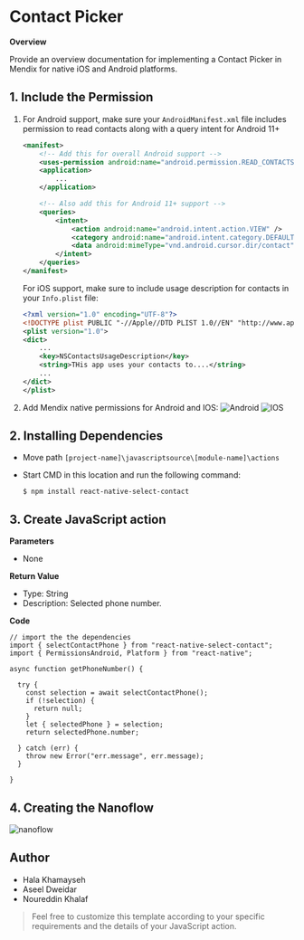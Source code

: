 # Contact Picker

**Overview**

Provide an overview documentation for implementing a Contact Picker in Mendix for native iOS and Android platforms.

## 1. Include the Permission
 
1. For Android support, make sure your `AndroidManifest.xml` file includes permission to read contacts along with a query intent for Android 11+

    ```xml
    <manifest>
        <!-- Add this for overall Android support -->
        <uses-permission android:name="android.permission.READ_CONTACTS" />
        <application>
            ...
        </application>

        <!-- Also add this for Android 11+ support -->
        <queries>
            <intent>
                <action android:name="android.intent.action.VIEW" />
                <category android:name="android.intent.category.DEFAULT" />
                <data android:mimeType="vnd.android.cursor.dir/contact" />
            </intent>
        </queries>
    </manifest>
    ```

    For iOS support, make sure to include usage description for contacts in your `Info.plist` file:

    ```xml
    <?xml version="1.0" encoding="UTF-8"?>
    <!DOCTYPE plist PUBLIC "-//Apple//DTD PLIST 1.0//EN" "http://www.apple.com/ DTDs/PropertyList-1.0.dtd">
    <plist version="1.0">
    <dict>
        ...
    	<key>NSContactsUsageDescription</key>
    	<string>THis app uses your contacts to....</string>
        ...
    </dict>
    </plist>
    ```

2. Add Mendix native permissions for Android and IOS:
  ![Android](./native-permission-android.png)
  ![IOS](./native-permission-ios.png)


## 2. Installing Dependencies

* Move path `[project-name]\javascriptsource\[module-name]\actions`
* Start CMD in this location and run the following command:
  
    `$ npm install react-native-select-contact`

## 3. Create JavaScript action

**Parameters**

* None

**Return Value**

* Type: String
* Description: Selected phone number.

**Code**

```JS
// import the the dependencies
import { selectContactPhone } from "react-native-select-contact";
import { PermissionsAndroid, Platform } from "react-native";

async function getPhoneNumber() {

  try {
    const selection = await selectContactPhone();
    if (!selection) {
      return null;
    }
    let { selectedPhone } = selection;
    return selectedPhone.number;

  } catch (err) {
    throw new Error("err.message", err.message);
  }

}
```

## 4. Creating the Nanoflow  

![nanoflow](./contact%20picker.png)


## Author

* Hala Khamayseh
* Aseel Dweidar
* Noureddin Khalaf

> Feel free to customize this template according to your specific requirements and the details of your JavaScript action.

